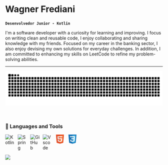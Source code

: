 #  Wagner Frediani


**`Desenvolvedor Junior - Kotlin`**

I'm a software developer with a curiosity for learning and improving. I focus on writing clean and reusable code, I enjoy collaborating and sharing knowledge with my friends. Focused on my career in the banking sector, I also enjoy devising my own solutions for everyday challenges. In addition, I am committed to enhancing my skills on LeetCode to refine my problem-solving abilities.


---
![Snake animation](https://github.com/zNexTage/zNexTage/blob/output/github-contribution-grid-snake.svg)

<br>

### 🧰 Languages and Tools

<img align="left" alt="Kotlin" width="30px" style="padding-right:10px;" src="https://cdn.jsdelivr.net/gh/devicons/devicon/icons/kotlin/kotlin-original.svg"/>
<img align="left" alt="Spring" width="30px" style="padding-right:10px;" src="https://cdn.jsdelivr.net/gh/devicons/devicon/icons/spring/spring-original.svg" />
<img align="left" alt="GitHub" width="30px" style="padding-right:10px;" src="https://cdn.jsdelivr.net/gh/devicons/devicon/icons/github/github-original.svg" />


<img align="left" alt="Vscode" width="30px" style="padding-right:10px;" src="https://cdn.jsdelivr.net/gh/devicons/devicon/icons/vscode/vscode-original.svg" />
<img align="left" alt="HTML" width="30px" style="padding-right:10px;" src="https://raw.githubusercontent.com/devicons/devicon/master/icons/html5/html5-original.svg" />
<img align="left" alt="CSS" width="30px" style="padding-right:10px;" src="https://raw.githubusercontent.com/devicons/devicon/master/icons/css3/css3-original.svg" />


<br /> <br>

<br> <a href="https://linkedin.com/in/wagner-frediani-050b06335" target="_blank"><img src="https://img.shields.io/badge/-LinkedIn-%230077B5?style=for-the-badge&logo=linkedin&logoColor=white" target="_blank"></a>  

